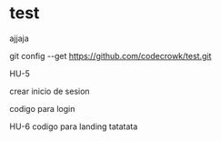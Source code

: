 # test
ajjaja

git config --get https://github.com/codecrowk/test.git




HU-5

crear inicio de sesion

codigo para login


HU-6
codigo para landing
tatatata